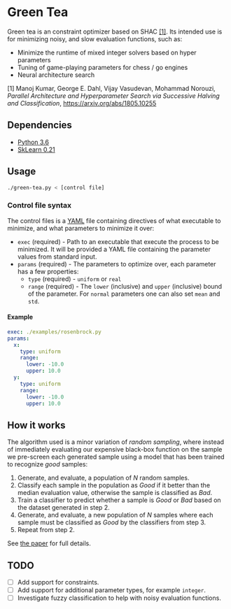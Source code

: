 # Green Tea

Green tea is an constraint optimizer based on SHAC [[1]](https://arxiv.org/abs/1805.10255). Its intended use is for
minimizing noisy, and slow evaluation functions, such as:

- Minimize the runtime of mixed integer solvers based on hyper parameters
- Tuning of game-playing parameters for chess / go engines
- Neural architecture search

[1] Manoj Kumar, George E. Dahl, Vijay Vasudevan, Mohammad Norouzi, _Parallel Architecture and Hyperparameter Search via Successive Halving and Classification_, https://arxiv.org/abs/1805.10255

## Dependencies

- [Python 3.6](https://www.python.org/downloads/)
- [SkLearn 0.21](https://scikit-learn.org/stable/)

## Usage

```bash
./green-tea.py < [control file]
```

### Control file syntax

The control files is a [YAML](https://yaml.org/) file containing directives of what executable to minimize, and what
parameters to minimize it over:

- `exec` (required) - Path to an executable that execute the process to be minimized. It will be provided a YAML file
  containing the parameter values from standard input.
- `params` (required) - The parameters to optimize over, each parameter has a few properties:
  - `type` (required) - `uniform` or `real`
  - `range` (required) - The `lower` (inclusive) and `upper` (inclusive) bound of the parameter. For `normal` parameters one can also set `mean` and `std`.

#### Example

```yaml
exec: ./examples/rosenbrock.py
params:
  x:
    type: uniform
    range:
      lower: -10.0
      upper: 10.0
  y:
    type: uniform
    range:
      lower: -10.0
      upper: 10.0
```

## How it works

The algorithm used is a minor variation of _random sampling_, where instead of immediately evaluating our expensive
black-box function on the sample we pre-screen each generated sample using a model that has been trained to recognize
_good_ samples:

1. Generate, and evaluate, a population of _N_ random samples.
2. Classify each sample in the population as _Good_ if it better than the median evaluation value, otherwise the sample
   is classified as _Bad_.
3. Train a classifier to predict whether a sample is _Good_ or _Bad_ based on the dataset generated in step 2.
4. Generate, and evaluate, a new population of _N_ samples where each sample must be classified as _Good_ by the
   classifiers from step 3.
5. Repeat from step 2.

See [the paper](https://arxiv.org/abs/1805.10255) for full details.

## TODO

- [ ] Add support for constraints.
- [ ] Add support for additional parameter types, for example `integer`.
- [ ] Investigate fuzzy classification to help with noisy evaluation functions.

